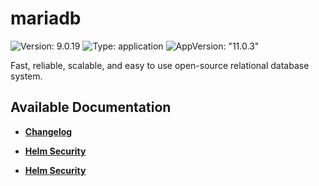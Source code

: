 # mariadb

![Version: 9.0.19](https://img.shields.io/badge/Version-9.0.19-informational?style=flat-square) ![Type: application](https://img.shields.io/badge/Type-application-informational?style=flat-square) ![AppVersion: "11.0.3"](https://img.shields.io/badge/AppVersion-"11.0.3"-informational?style=flat-square)

Fast, reliable, scalable, and easy to use open-source relational database system.

## Available Documentation

- [**Changelog**](CHANGELOG)

- [**Helm Security**](container-security)

- [**Helm Security**](helm-security)

